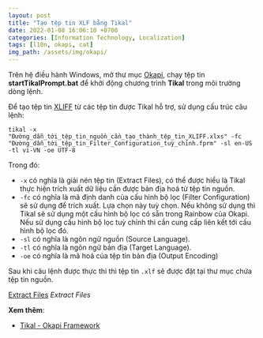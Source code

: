 ```yaml
---
layout: post
title: "Tạo tệp tin XLF bằng Tikal"
date: 2022-01-08 16:06:10 +0700
categories: [Information Technology, Localization]
tags: [l10n, okapi, cat]
img_path: /assets/img/okapi/
---
```


Trên hệ điều hành Windows, mở thư mục [Okapi](https://vegetaz.github.io/posts/Okapi-Framework/), chạy tệp tin **startTikalPrompt.bat** để khởi động chương trình **Tikal** trong môi trường dòng lệnh.

Để tạo tệp tin [XLIFF](https://vegetaz.github.io/tags/okapi/) từ các tệp tin được Tikal hỗ trợ, sử dụng cấu trúc câu lệnh:
```shell
tikal -x "Đường_dẫn_tới_tệp_tin_nguồn_cần_tạo_thành_tệp_tin_XLIFF.xlxs" -fc "Đường_dẫn_tới_tệp_tin_Filter_Configuration_tuỳ_chỉnh.fprm" -sl en-US -tl vi-VN -oe UTF-8
```
Trong đó:
- `-x` có nghĩa là giải nén tệp tin (Extract Files), có thể được hiểu là Tikal thực hiện trích xuất dữ liệu cần được bản địa hoá từ tệp tin nguồn.
- `-fc` có nghĩa là mã định danh của cấu hình bộ lọc (Filter Configuration) sẽ sử dụng để trích xuất. Lựa chọn này tuỳ chọn. Nếu không sử dụng thì Tikal sẽ sử dụng một cấu hình bộ lọc có sẵn trong Rainbow của Okapi. Nếu sử dụng cấu hình bộ lọc tuỳ chỉnh thì cần cung cấp liên kết tới cấu hình bộ lọc đó.
- `-sl` có nghĩa là ngôn ngữ nguồn (Source Language).
- `-tl` có nghĩa là ngôn ngữ bản địa (Target Language).
- `-oe` có nghĩa là mã hoá của tệp tin bản địa (Output Encoding)

Sau khi câu lệnh được thực thi thì tệp tin `.xlf` sẽ được đặt tại thư mục chứa tệp tin nguồn.

[Extract Files](Tikal_x.png)
_Extract Files_

**Xem thêm**:
- [Tikal - Okapi Framework](https://okapiframework.org/wiki/index.php?title=Tikal)
